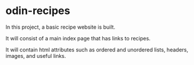 # odin-recipes

In this project, a basic recipe website is built.

It will consist of a main index page that has links to recipes.

It will contain html attributes such as ordered and unordered lists, headers, images, and useful links.
